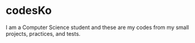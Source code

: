 # codesKo
I am a Computer Science student and these are my codes from my small projects, practices, and tests.
